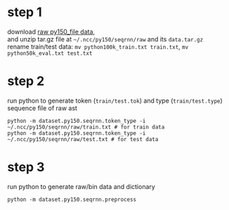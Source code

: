 # step 1
download [raw py150_file data](https://files.sri.inf.ethz.ch/data/py150_files.tar.gz), <br>
and unzip tar.gz file at ```~/.ncc/py150/seqrnn/raw``` and its ```data.tar.gz```<br>
rename train/test data: ```mv python100k_train.txt train.txt```, ```mv python50k_eval.txt test.txt```<br>

# step 2
run python to generate token (```train/test.tok```) and type (```train/test.type```) sequence file of raw ast
```
python -m dataset.py150.seqrnn.token_type -i ~/.ncc/py150/seqrnn/raw/train.txt # for train data
python -m dataset.py150.seqrnn.token_type -i ~/.ncc/py150/seqrnn/raw/test.txt # for test data
```

# step 3
run python to generate raw/bin data and dictionary
```
python -m dataset.py150.seqrnn.preprocess
```